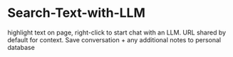 # Search-Text-with-LLM
highlight text on page, right-click to start chat with an LLM. URL shared by default for context. Save conversation + any additional notes to personal database
